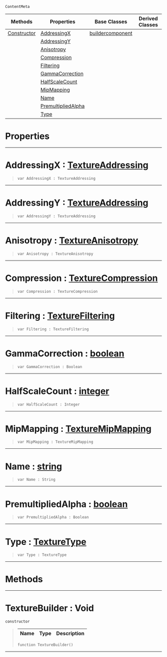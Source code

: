  `ContentMeta`

|Methods|Properties|Base Classes|Derived Classes|
|---|---|---|---|
|[ Constructor](https://github.com/ZilchEngine/ZilchDocs/blob/master/code_reference/class_reference/texturebuilder.md#texturebuilder-void)|[ AddressingX](https://github.com/ZilchEngine/ZilchDocs/blob/master/code_reference/class_reference/texturebuilder.md#addressingx-zilch-engine)|[buildercomponent](https://github.com/ZilchEngine/ZilchDocs/blob/master/code_reference/class_reference/buildercomponent.md)| |
| |[ AddressingY](https://github.com/ZilchEngine/ZilchDocs/blob/master/code_reference/class_reference/texturebuilder.md#addressingy-zilch-engine)| | |
| |[ Anisotropy](https://github.com/ZilchEngine/ZilchDocs/blob/master/code_reference/class_reference/texturebuilder.md#anisotropy-zilch-engine-d)| | |
| |[ Compression](https://github.com/ZilchEngine/ZilchDocs/blob/master/code_reference/class_reference/texturebuilder.md#compression-zilch-engine)| | |
| |[ Filtering](https://github.com/ZilchEngine/ZilchDocs/blob/master/code_reference/class_reference/texturebuilder.md#filtering-zilch-engine-do)| | |
| |[ GammaCorrection](https://github.com/ZilchEngine/ZilchDocs/blob/master/code_reference/class_reference/texturebuilder.md#gammacorrection-zilch-eng)| | |
| |[ HalfScaleCount](https://github.com/ZilchEngine/ZilchDocs/blob/master/code_reference/class_reference/texturebuilder.md#halfscalecount-zilch-engi)| | |
| |[ MipMapping](https://github.com/ZilchEngine/ZilchDocs/blob/master/code_reference/class_reference/texturebuilder.md#mipmapping-zilch-engine-d)| | |
| |[ Name](https://github.com/ZilchEngine/ZilchDocs/blob/master/code_reference/class_reference/texturebuilder.md#name-zilch-engine-documen)| | |
| |[ PremultipliedAlpha](https://github.com/ZilchEngine/ZilchDocs/blob/master/code_reference/class_reference/texturebuilder.md#premultipliedalpha-zero)| | |
| |[ Type](https://github.com/ZilchEngine/ZilchDocs/blob/master/code_reference/class_reference/texturebuilder.md#type-zilch-engine-documen)| | |


 #  Properties


---  
 #  AddressingX : [TextureAddressing](https://github.com/ZilchEngine/ZilchDocs/blob/master/code_reference/enum_reference.md#textureaddressing)

> 
> ``` lang=cpp, name=Nada
> var AddressingX : TextureAddressing


---  
 #  AddressingY : [TextureAddressing](https://github.com/ZilchEngine/ZilchDocs/blob/master/code_reference/enum_reference.md#textureaddressing)

> 
> ``` lang=cpp, name=Nada
> var AddressingY : TextureAddressing


---  
 #  Anisotropy : [TextureAnisotropy](https://github.com/ZilchEngine/ZilchDocs/blob/master/code_reference/enum_reference.md#textureanisotropy)

> 
> ``` lang=cpp, name=Nada
> var Anisotropy : TextureAnisotropy


---  
 #  Compression : [TextureCompression](https://github.com/ZilchEngine/ZilchDocs/blob/master/code_reference/enum_reference.md#texturecompression)

> 
> ``` lang=cpp, name=Nada
> var Compression : TextureCompression


---  
 #  Filtering : [TextureFiltering](https://github.com/ZilchEngine/ZilchDocs/blob/master/code_reference/enum_reference.md#texturefiltering)

> 
> ``` lang=cpp, name=Nada
> var Filtering : TextureFiltering


---  
 #  GammaCorrection : [boolean](https://github.com/ZilchEngine/ZilchDocs/blob/master/code_reference/nada_base_types/boolean.md)

> 
> ``` lang=cpp, name=Nada
> var GammaCorrection : Boolean


---  
 #  HalfScaleCount : [integer](https://github.com/ZilchEngine/ZilchDocs/blob/master/code_reference/nada_base_types/integer.md)

> 
> ``` lang=cpp, name=Nada
> var HalfScaleCount : Integer


---  
 #  MipMapping : [TextureMipMapping](https://github.com/ZilchEngine/ZilchDocs/blob/master/code_reference/enum_reference.md#texturemipmapping)

> 
> ``` lang=cpp, name=Nada
> var MipMapping : TextureMipMapping


---  
 #  Name : [string](https://github.com/ZilchEngine/ZilchDocs/blob/master/code_reference/nada_base_types/string.md)

> 
> ``` lang=cpp, name=Nada
> var Name : String


---  
 #  PremultipliedAlpha : [boolean](https://github.com/ZilchEngine/ZilchDocs/blob/master/code_reference/nada_base_types/boolean.md)

> 
> ``` lang=cpp, name=Nada
> var PremultipliedAlpha : Boolean


---  
 #  Type : [TextureType](https://github.com/ZilchEngine/ZilchDocs/blob/master/code_reference/enum_reference.md#texturetype)

> 
> ``` lang=cpp, name=Nada
> var Type : TextureType


---  
 #  Methods


---  
 #  TextureBuilder : Void

 `constructor`

> 
> |Name|Type|Description|
> |---|---|---|
> ``` lang=cpp, name=Nada
> function TextureBuilder()
> ``` 


---  
 

 